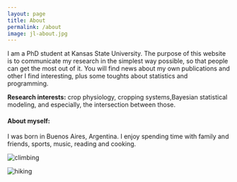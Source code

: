 ```yaml
---
layout: page
title: About
permalink: /about
image: jl-about.jpg
---
```


I am a PhD student at Kansas State University. The purpose of this website is to communicate my research in the simplest way possible, so that people can get the most out of it. 
You will find news about my own publications and other I find interesting, plus some toughts about statistics and programming.

**Research interests:** crop physiology, cropping systems,Bayesian statistical modeling, and especially, the intersection between those.

#### About myself:
I was born in Buenos Aires, Argentina.
I enjoy spending time with family and friends, sports, music, reading and cooking. 

![climbing](https://github.com/jlacasa/jlacasa.github.io/blob/gh-pages/assets/img/hobbies-3.jpg?raw=true "Climbing with friends, Arkansas")

![hiking](https://github.com/jlacasa/jlacasa.github.io/blob/53e258d94892d283319ac62bcfcd730d764e5a94/assets/img/hobbies-1.jpg?raw=true "Hiking with my sister, Argentina")

